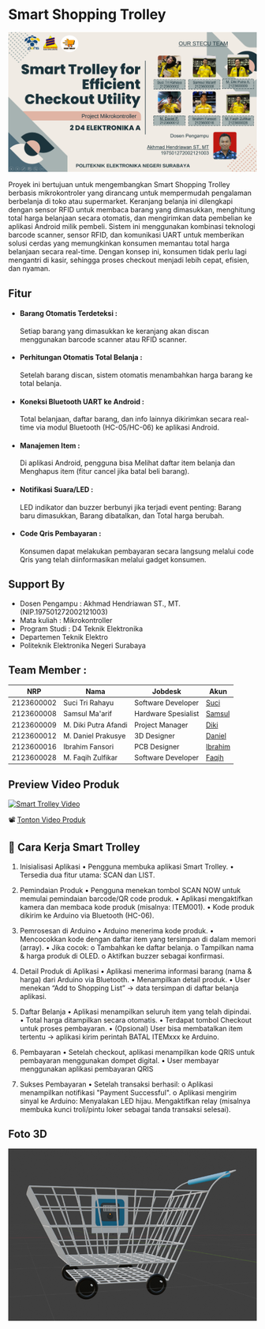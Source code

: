 # Smart Shopping Trolley

![Tampilan Aplikasi](assets/Screenshot%202025-05-05%20235712.png)

Proyek ini bertujuan untuk mengembangkan Smart Shopping Trolley berbasis mikrokontroler yang dirancang untuk mempermudah pengalaman berbelanja di toko atau supermarket. Keranjang belanja ini dilengkapi dengan sensor RFID untuk membaca barang yang dimasukkan, menghitung total harga belanjaan secara otomatis, dan mengirimkan data pembelian ke aplikasi Android milik pembeli. 
Sistem ini menggunakan kombinasi teknologi barcode scanner, sensor RFID, dan komunikasi UART untuk memberikan solusi cerdas yang memungkinkan konsumen memantau total harga belanjaan secara real-time. Dengan konsep ini, konsumen tidak perlu lagi mengantri di kasir, sehingga proses checkout menjadi lebih cepat, efisien, dan nyaman.

## Fitur
- #### Barang Otomatis Terdeteksi :
    Setiap barang yang dimasukkan ke keranjang akan discan menggunakan barcode scanner atau RFID scanner.
- #### Perhitungan Otomatis Total Belanja :
    Setelah barang discan, sistem otomatis menambahkan harga barang ke total belanja.
- #### Koneksi Bluetooth UART ke Android :
    Total belanjaan, daftar barang, dan info lainnya dikirimkan secara real-time via modul Bluetooth (HC-05/HC-06) ke aplikasi Android.
- #### Manajemen Item :
    Di aplikasi Android, pengguna bisa Melihat daftar item belanja dan Menghapus item (fitur cancel jika batal beli barang).
- #### Notifikasi Suara/LED :
    LED indikator dan buzzer berbunyi jika terjadi event penting: Barang baru dimasukkan, Barang dibatalkan, dan Total harga berubah.
- #### Code Qris Pembayaran :
    Konsumen dapat melakukan pembayaran secara langsung melalui code Qris yang telah diinformasikan melalui gadget konsumen.

## Support By
- Dosen Pengampu : Akhmad Hendriawan ST., MT. (NIP.197501272002121003)
- Mata kuliah : Mikrokontroller
- Program Studi : D4 Teknik Elektronika
- Departemen Teknik Elektro
- Politeknik Elektronika Negeri Surabaya

## Team Member :

| NRP        | Nama                   | Jobdesk              | Akun        |
|------------|------------------------|----------------------|-------------|
| 2123600002 | Suci Tri Rahayu        |  Software Developer  | [Suci](https://github.com/sucirhyu)|
| 2123600008 | Samsul Ma'arif         |  Hardware Spesialist | [Samsul](https://github.com/samsul-21)|
| 2123600009 | M. Diki Putra Afandi   |  Project Manager     | [Diki](https://github.com/Muhamaddikiputraafandi)|
| 2123600012 | M. Daniel Prakusye     |  3D Designer         | [Daniel](https://github.com/danielwibowo)|
| 2123600016 | Ibrahim Fansori        |  PCB Designer        | [Ibrahim](https://github.com/IbrahimFansori)  |
| 2123600028 | M. Faqih Zulfikar      |  Software Developer  | [Faqih](https://github.com/faqihzulfi)|

## Preview Video Produk
[![Smart Trolley Video](https://img.youtube.com/vi/qu6nkCT1aYU/0.jpg)](https://youtu.be/qu6nkCT1aYU)

📽️ [Tonton Video Produk](Dokumentasi/Video%20Promotion%20Product%20(1).mp4)

## 🛒 Cara Kerja Smart Trolley
1. Inisialisasi Aplikasi
•	Pengguna membuka aplikasi Smart Trolley.
•	Tersedia dua fitur utama: SCAN dan LIST.

2. Pemindaian Produk
•	Pengguna menekan tombol SCAN NOW untuk memulai pemindaian barcode/QR code produk.
•	Aplikasi mengaktifkan kamera dan membaca kode produk (misalnya: ITEM001).
•	Kode produk dikirim ke Arduino via Bluetooth (HC-06).

3. Pemrosesan di Arduino
•	Arduino menerima kode produk.
•	Mencocokkan kode dengan daftar item yang tersimpan di dalam memori (array).
•	Jika cocok:
    o	Tambahkan ke daftar belanja.
    o	Tampilkan nama & harga produk di OLED.
    o	Aktifkan buzzer sebagai konfirmasi.

4. Detail Produk di Aplikasi
•	Aplikasi menerima informasi barang (nama & harga) dari Arduino via Bluetooth.
•	Menampilkan detail produk.
•	User menekan “Add to Shopping List” → data tersimpan di daftar belanja aplikasi.

5. Daftar Belanja
•	Aplikasi menampilkan seluruh item yang telah dipindai.
•	Total harga ditampilkan secara otomatis.
•	Terdapat tombol Checkout untuk proses pembayaran.
•	(Opsional) User bisa membatalkan item tertentu → aplikasi kirim perintah BATAL ITEMxxx ke Arduino.

6. Pembayaran
•	Setelah checkout, aplikasi menampilkan kode QRIS untuk pembayaran menggunakan dompet digital.
•	User membayar menggunakan aplikasi pembayaran QRIS

7. Sukses Pembayaran
•	Setelah transaksi berhasil:
    o	Aplikasi menampilkan notifikasi "Payment Successful".
    o	Aplikasi mengirim sinyal ke Arduino:
            Menyalakan LED hijau.
            Mengaktifkan relay (misalnya membuka kunci troli/pintu loker sebagai tanda transaksi selesai).

## Foto 3D 
![Desain 3D Smart Trolley](./3D%20Design/Picture%20Desain%203D%20Smart%20Trolley.png)



